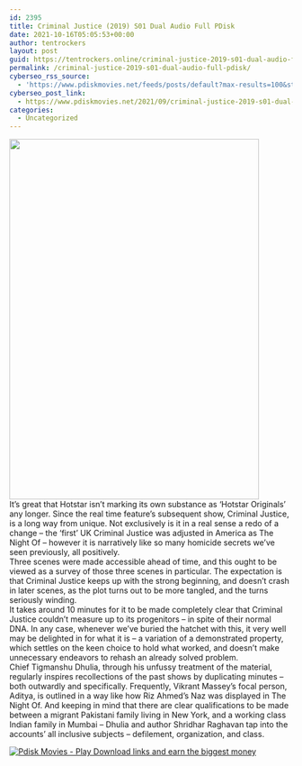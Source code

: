 ```yaml
---
id: 2395
title: Criminal Justice (2019) S01 Dual Audio Full PDisk
date: 2021-10-16T05:05:53+00:00
author: tentrockers
layout: post
guid: https://tentrockers.online/criminal-justice-2019-s01-dual-audio-full-pdisk/
permalink: /criminal-justice-2019-s01-dual-audio-full-pdisk/
cyberseo_rss_source:
  - 'https://www.pdiskmovies.net/feeds/posts/default?max-results=100&start-index=201'
cyberseo_post_link:
  - https://www.pdiskmovies.net/2021/09/criminal-justice-2019-s01-dual-audio.html
categories:
  - Uncategorized
---
```

<div class="separator">
  <a href="https://1.bp.blogspot.com/-26yPuK62UG0/YVRvtPijLYI/AAAAAAAAbcM/Noj_dYsvdWQkVt5MiUay21gekkB3Z-7oQCLcBGAsYHQ/s1024/Criminal%2BJustice%2B%25282019%2529%2BS01%2BDual%2BAudio%2BFull%2BPDisk.jpg" imageanchor="1"><img loading="lazy" border="0" data-original-height="1024" data-original-width="709" height="640" src="https://1.bp.blogspot.com/-26yPuK62UG0/YVRvtPijLYI/AAAAAAAAbcM/Noj_dYsvdWQkVt5MiUay21gekkB3Z-7oQCLcBGAsYHQ/w444-h640/Criminal%2BJustice%2B%25282019%2529%2BS01%2BDual%2BAudio%2BFull%2BPDisk.jpg" width="444" /></a>
</div>

<div>
  <span>It&#8217;s great that Hotstar isn&#8217;t marking its own substance as &#8216;Hotstar Originals&#8217; any longer. Since the real time feature&#8217;s subsequent show, Criminal Justice, is a long way from unique. Not exclusively is it in a real sense a redo of a change &#8211; the &#8216;first&#8217; UK Criminal Justice was adjusted in America as The Night Of &#8211; however it is narratively like so many homicide secrets we&#8217;ve seen previously, all positively.&nbsp;</span>
</div>

<div>
  <span>Three scenes were made accessible ahead of time, and this ought to be viewed as a survey of those three scenes in particular. The expectation is that Criminal Justice keeps up with the strong beginning, and doesn&#8217;t crash in later scenes, as the plot turns out to be more tangled, and the turns seriously winding.&nbsp;</span>
</div>

<div>
  <span>It takes around 10 minutes for it to be made completely clear that Criminal Justice couldn&#8217;t measure up to its progenitors &#8211; in spite of their normal DNA. In any case, whenever we&#8217;ve buried the hatchet with this, it very well may be delighted in for what it is &#8211; a variation of a demonstrated property, which settles on the keen choice to hold what worked, and doesn&#8217;t make unnecessary endeavors to rehash an already solved problem.&nbsp;</span>
</div>

<div>
  <span>Chief Tigmanshu Dhulia, through his unfussy treatment of the material, regularly inspires recollections of the past shows by duplicating minutes &#8211; both outwardly and specifically. Frequently, Vikrant Massey&#8217;s focal person, Aditya, is outlined in a way like how Riz Ahmed&#8217;s Naz was displayed in The Night Of. And keeping in mind that there are clear qualifications to be made between a migrant Pakistani family living in New York, and a working class Indian family in Mumbai &#8211; Dhulia and author Shridhar Raghavan tap into the accounts&#8217; all inclusive subjects &#8211; defilement, organization, and class.</span>
</div>

[![](https://1.bp.blogspot.com/-KJZYdQTn3nw/YS8VdIdXMyI/AAAAAAAAaw4/BR8dsGkpxw0T8C_4G4ALfMA7cP79KN3kwCLcBGAsYHQ/w400-h58/play_download_buttuons-removebg-preview.png "Pdisk Movies - Play Download links and earn the biggest money")](https://pdisklink.com/1/bnYybTQ1MDAweTFv?dn=1)